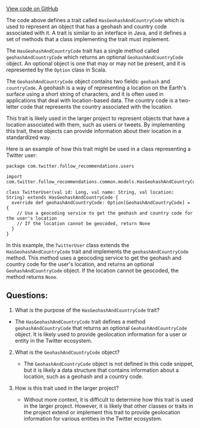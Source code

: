 [View code on GitHub](https://github.com/misbahsy/the-algorithm/follow-recommendations-service/common/src/main/scala/com/twitter/follow_recommendations/common/models/HasGeohashAndCountryCode.scala)

The code above defines a trait called `HasGeohashAndCountryCode` which is used to represent an object that has a geohash and country code associated with it. A trait is similar to an interface in Java, and it defines a set of methods that a class implementing the trait must implement. 

The `HasGeohashAndCountryCode` trait has a single method called `geohashAndCountryCode` which returns an optional `GeohashAndCountryCode` object. An optional object is one that may or may not be present, and it is represented by the `Option` class in Scala. 

The `GeohashAndCountryCode` object contains two fields: `geohash` and `countryCode`. A geohash is a way of representing a location on the Earth's surface using a short string of characters, and it is often used in applications that deal with location-based data. The country code is a two-letter code that represents the country associated with the location. 

This trait is likely used in the larger project to represent objects that have a location associated with them, such as users or tweets. By implementing this trait, these objects can provide information about their location in a standardized way. 

Here is an example of how this trait might be used in a class representing a Twitter user:

```
package com.twitter.follow_recommendations.users

import com.twitter.follow_recommendations.common.models.HasGeohashAndCountryCode

class TwitterUser(val id: Long, val name: String, val location: String) extends HasGeohashAndCountryCode {
  override def geohashAndCountryCode: Option[GeohashAndCountryCode] = {
    // Use a geocoding service to get the geohash and country code for the user's location
    // If the location cannot be geocoded, return None
  }
}
```

In this example, the `TwitterUser` class extends the `HasGeohashAndCountryCode` trait and implements the `geohashAndCountryCode` method. This method uses a geocoding service to get the geohash and country code for the user's location, and returns an optional `GeohashAndCountryCode` object. If the location cannot be geocoded, the method returns `None`.
## Questions: 
 1. What is the purpose of the `HasGeohashAndCountryCode` trait?
   - The `HasGeohashAndCountryCode` trait defines a method `geohashAndCountryCode` that returns an optional `GeohashAndCountryCode` object. It is likely used to provide geolocation information for a user or entity in the Twitter ecosystem.

2. What is the `GeohashAndCountryCode` object?
   - The `GeohashAndCountryCode` object is not defined in this code snippet, but it is likely a data structure that contains information about a location, such as a geohash and a country code.

3. How is this trait used in the larger project?
   - Without more context, it is difficult to determine how this trait is used in the larger project. However, it is likely that other classes or traits in the project extend or implement this trait to provide geolocation information for various entities in the Twitter ecosystem.